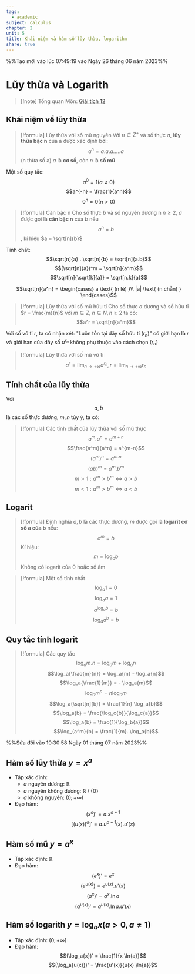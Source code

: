 ```yaml
---
tags:
  - academic
subject: calculus
chapter: 2
unit: 5
title: Khái niệm và hàm số lũy thừa, logarithm
share: true
---
```




%%Tạo mới vào lúc 07:49:19 vào Ngày 26 tháng 06 năm 2023%%

# Lũy thừa và Logarith

>[!note] Tổng quan
>Môn: [Giải tích 12](./101_12_01_giai_tich.md)

## Khái niệm về lũy thừa

>[!formula] Lũy thừa với số mũ nguyên
>Với $n \in Z^+$ và số thực $a$, **lũy thừa bậc n** của a được xác định bởi:
>$$a^n = a.a.a. ... .a$$(n thừa số a)
>$a$ là **cơ số**, còn $n$ là **số mũ**

Một số quy tắc:
$$a^0=1(a\neq 0)$$
$$a^{-n} = \frac{1}{a^n}$$
$$0^n = 0 (n>0)$$

>[!formula] Căn bậc n
>Cho số thực $b$ và số nguyên dương n $n\ge 2$, $a$ được gọi là **căn bậc n** của $b$ nếu $$a^n = b$$, kí hiệu $a = \sqrt[n]{b}$

Tính chất:
$$\sqrt[n]{a} . \sqrt[n]{b} = \sqrt[n]{a.b}$$
$$(\sqrt[n]{a})^m = \sqrt[n]{a^m}$$
$$\sqrt[n]{\sqrt[k]{a}} = \sqrt[n.k]{a}$$

$$\sqrt[n]{a^n} = \begin{cases} a \text{ (n lẻ) }\\ |a| \text{ (n chẵn) } \end{cases}$$

>[!formula] Lũy thừa với số mũ hữu tỉ
>Cho số thực $a$ dương và số hữu tỉ $r = \frac{m}{n}$ với $m \in Z$, $n \in N, n\ge 2$ ta có: $$a^r = \sqrt[n]{a^m}$$

Với số vô tỉ $r$, ta có nhận xét: "Luôn tồn tại dãy số hữu tỉ $(r_n)$" có giới hạn là $r$ và giới hạn của dãy số $a^{r_n}$ không phụ thuộc vào cách chọn $(r_n)$

>[!formula] Lũy thừa với số mũ vô tỉ
>$$a^{r} = \lim_{n \rightarrow +\infty}{a^{r_n}}, r = \lim_{n \rightarrow +\infty}{r_n}$$

## Tính chất của lũy thừa
Với $$a,b$$ là các số thực dương, $m,n$ tùy ý, ta có:
>[!formula] Các tính chất của lũy thừa với số mũ thực
>$$a^m . a^n = a^{m+n}$$
>$$\frac{a^m}{a^n} = a^{m-n}$$
>$$(a^m)^n = a^{m.n}$$
>$$(ab)^m = a^m . b^m$$
>$$m>1: a^m > b^m \Leftrightarrow a > b$$
>$$m<1: a^m > b^m \Leftrightarrow a < b$$

## Logarit
>[!formula] Định nghĩa
>$a,b$ là các thực dương, $m$ được gọi là **logarit cơ số a của b** nếu:
>$$a^m = b$$
>Kí hiệu: $$m = \log_{a}{b}$$
>Không có logarit của 0 hoặc số âm

>[!formula] Một số tính chất
>$$\log_a{1} = 0$$
>$$\log_a{a} = 1$$
>$$a^{\log_a{b}} = b$$
>$$\log_a{a^b} = b$$

## Quy tắc tính logarit
>[!formula] Các quy tắc
>$$\log_a{m.n} = \log_a{m} + \log_a{n}$$
>$$\log_a{\frac{m}{n}} = \log_a{m} - \log_a{n}$$
>$$\log_a{\frac{1}{m}} = - \log_a{m}$$
>$$\log_a{m^n} = n \log_a{m}$$
>$$\log_a{\sqrt[n]{b}} = \frac{1}{n} \log_a{b}$$
>$$\log_a{b} = \frac{\log_c{b}}{\log_c{a}}$$
>$$\log_a{b} = \frac{1}{\log_b{a}}$$
>$$\log_{a^m}{b} = \frac{1}{m}. \log_a{b}$$

%%Sửa đổi vào 10:30:58 Ngày 01 tháng 07 năm 2023%%

## Hàm số lũy thừa $y = x^a$
- Tập xác định:
	- $a$ nguyên dương: $\mathbb{R}$
	- $a$ nguyên không dương: $\mathbb{R} \setminus \{0\}$
	- $a$ không nguyên: $(0;+\infty)$
- Đạo hàm:
$$(x^a)' = a.x^{a-1}$$
$$[(u(x))^a]' = a.u^{a-1}(x).u'(x)$$

## Hàm số mũ $y = a^x$
- Tập xác định: $\mathbb{R}$
- Đạo hàm:
$$(e^x)' = e^x$$
$$(e^{u(x)}) = e^{u(x)}.u'(x)$$
$$(a^x)' = a^x.\ln{a}$$
$$(a^{u(x)})' = a^{u(x)}.\ln{a}.u'(x)$$

## Hàm số logarith $y = \log_a{x}(a>0,a\neq 1)$
- Tập xác định: $(0;+\infty)$
- Đạo hàm:
$$(\log_a{x})' = \frac{1}{x \ln{a}}$$
$$(\log_a{u(x)})' = \frac{u'(x)}{u(x) \ln{a}}$$


